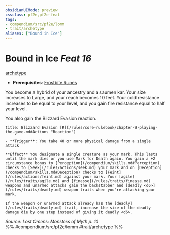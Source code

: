 ```yaml
---
obsidianUIMode: preview
cssclass: pf2e,pf2e-feat
tags:
- compendium/src/pf2e/lomm
- trait/archetype
aliases: ["Bound in Ice"]
---
```

# Bound in Ice  *Feat 16*  
[archetype](/rules/traits/archetype.md)  

- **Prerequisites**: [Frostbite Runes](/compendium/feats/frostbite-runes-lomm.md)

You become a hybrid of your ancestry and a saumen kar. Your size increases to Large, and your reach becomes 10 feet. Your cold resistance increases to be equal to your level, and you gain fire resistance equal to half your level.

You also gain the Blizzard Evasion reaction.

```ad-embed-ability
title: Blizzard Evasion [R](/rules/core-rulebook/chapter-9-playing-the-game.md#Actions "Reaction")

- **Trigger**: You take 40 or more physical damage from a single attack

**Effect** You designate a single creature as your mark. This lasts until the mark dies or you use Mark for Death again. You gain a +2 circumstance bonus to [Perception](/compendium/skills.md#Perception) checks to [Seek](/rules/actions/seek.md) your mark and on [Deception](/compendium/skills.md#Deception) checks to [Feint](/rules/actions/feint.md) against your mark. Your [agile](/rules/traits/agile.md) and [finesse](/rules/traits/finesse.md) weapons and unarmed attacks gain the backstabber and [deadly <d6>](/rules/traits/deadly.md) weapon traits when you're attacking your mark.

If the weapon or unarmed attack already has the [deadly](/rules/traits/deadly.md) trait, increase the size of the deadly damage die by one step instead of giving it deadly <d6>.
```

*Source: Lost Omens: Monsters of Myth p. 10*  
%% #compendium/src/pf2e/lomm #trait/archetype %%